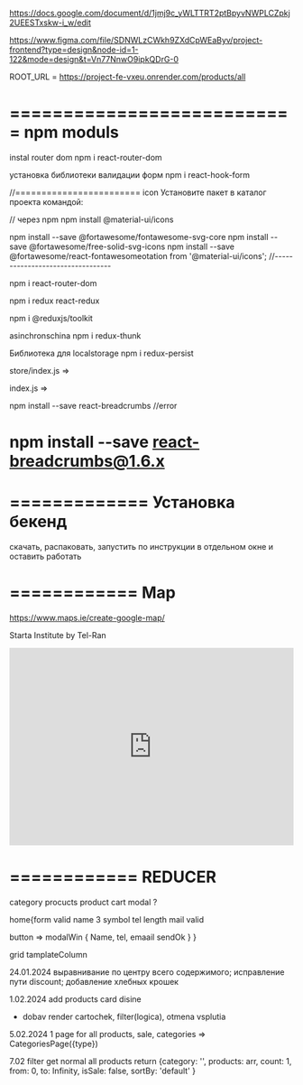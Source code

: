 https://docs.google.com/document/d/1jmj9c_yWLTTRT2ptBpyvNWPLCZpkj2UEESTxskw-i_w/edit


https://www.figma.com/file/SDNWLzCWkh9ZXdCpWEaByv/project-frontend?type=design&node-id=1-122&mode=design&t=Vn77NnwO9ipkQDrG-0

ROOT_URL = https://project-fe-vxeu.onrender.com/products/all

===========================
npm moduls
===========================
instal router dom
npm i react-router-dom

установка библиотеки валидации форм
npm i react-hook-form

//======================== icon
Установите пакет в каталог проекта командой:

// через npm
npm install @material-ui/icons

npm install --save @fortawesome/fontawesome-svg-core
npm install --save @fortawesome/free-solid-svg-icons
npm install --save @fortawesome/react-fontawesomeotation  from '@material-ui/icons';
//---------------------------------

npm i react-router-dom

npm i redux react-redux

npm i @reduxjs/toolkit


asinchronschina
npm i redux-thunk

Библиотека для localstorage
npm i redux-persist

store/index.js => 

index.js => 

npm install --save react-breadcrumbs //error

npm install --save react-breadcrumbs@1.6.x
======================================= 
============= Установка бекенд
=======================================
скачать, распаковать, запустить по инструкции в отдельном окне и оставить работать

============
Map
============
https://www.maps.ie/create-google-map/

Starta Institute by Tel-Ran

<div style="width: 100%"><iframe width="100%" height="350" frameborder="0" scrolling="no" marginheight="0" marginwidth="0" src="https://maps.google.com/maps?width=100%25&amp;height=350&amp;hl=en&amp;q=+(telran)&amp;t=&amp;z=16&amp;ie=UTF8&amp;iwloc=B&amp;output=embed"><a href="https://www.maps.ie/population/">Calculate population in area</a></iframe></div>

============
REDUCER
============
category
procucts
product
cart
modal ?

home{form valid 
name 3 symbol
tel length
mail valid 

button => modalWin { Name, tel, emaail sendOk }
}


grid tamplateColumn


24.01.2024 выравнивание по центру всего содержимого;
исправление пути discount;
добавление хлебных крошек

1.02.2024 add products card disine 
- dobav render cartochek, filter(logica), otmena vsplutia 


5.02.2024 
1 page for all products, sale, categories =>  CategoriesPage({type})

7.02 filter
get normal all products
    return {category: '', 
            products: arr, 
            count: 1,
            from: 0,
            to: Infinity,
            isSale: false,
            sortBy: 'default'
        }